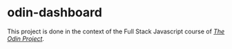 # odin-dashboard

This project is done in the context of the Full Stack Javascript course of [*The Odin Project*](https://www.theodinproject.com/).
